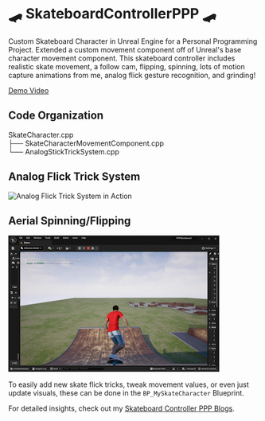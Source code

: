 # 🛹 SkateboardControllerPPP 🛹
Custom Skateboard Character in Unreal Engine for a Personal Programming Project. Extended a custom movement component off of Unreal's base character movement component. This skateboard controller includes realistic skate movement, a follow cam, flipping, spinning, lots of motion capture animations from me, analog flick gesture recognition, and grinding!

[Demo Video](https://youtu.be/kybtRQHAj00?si=zth4hKPkkCne1Pkr)

## Code Organization
SkateCharacter.cpp  
├── SkateCharacterMovementComponent.cpp  
└── AnalogStickTrickSystem.cpp

## Analog Flick Trick System
![Analog Flick Trick System in Action](https://github.com/DylanNAron/SkateboardControllerPPP/blob/main/SkateFlick.gif)

## Aerial Spinning/Flipping
![Aerial Spinning and Flipping Demonstration](https://github.com/DylanNAron/SkateboardControllerPPP/blob/main/SkateFlip.gif)

To easily add new skate flick tricks, tweak movement values, or even just update visuals, these can be done in the `BP_MySkateCharacter` Blueprint.

For detailed insights, check out my [Skateboard Controller PPP Blogs](https://dylannaron.github.io/#blogs).

